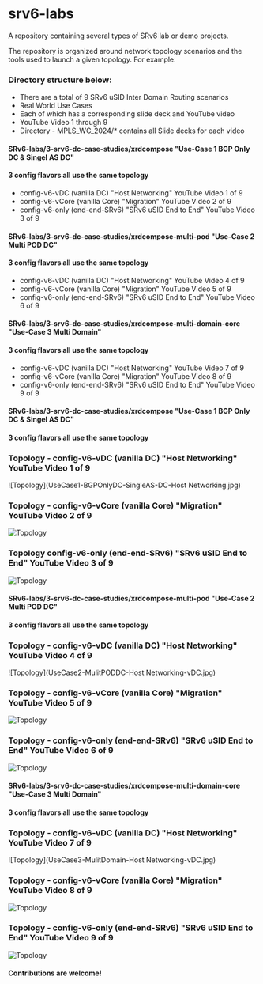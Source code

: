# srv6-labs
A repository containing several types of SRv6 lab or demo projects.

The repository is organized around network topology scenarios and the tools used to launch a given topology. For example:

### Directory structure below:

* There are a total of 9 SRv6 uSID Inter Domain Routing scenarios
* Real World Use Cases 
* Each of which has a corresponding slide deck and YouTube video 
* YouTube Video 1 through 9 
* Directory - MPLS_WC_2024/* contains all Slide decks for each video

#### SRv6-labs/3-srv6-dc-case-studies/xrdcompose  "Use-Case 1 BGP Only DC & Singel AS DC"
#### 3 config flavors all use the same topology
* config-v6-vDC   (vanilla DC)      "Host Networking" 	   YouTube Video 1 of 9
* config-v6-vCore (vanilla Core)    "Migration"     	   YouTube Video 2 of 9
* config-v6-only  (end-end-SRv6)    "SRv6 uSID End to End"  YouTube Video 3 of 9

#### SRv6-labs/3-srv6-dc-case-studies/xrdcompose-multi-pod "Use-Case 2 Multi POD DC"
#### 3 config flavors all use the same topology
* config-v6-vDC   (vanilla DC)      "Host Networking"	   YouTube Video 4 of 9
* config-v6-vCore (vanilla Core)    "Migration"		   YouTube Video 5 of 9
* config-v6-only  (end-end-SRv6)    "SRv6 uSID End to End"  YouTube Video 6 of 9

#### SRv6-labs/3-srv6-dc-case-studies/xrdcompose-multi-domain-core "Use-Case 3 Multi Domain"
#### 3 config flavors all use the same topology
* config-v6-vDC   (vanilla DC)      "Host Networking" 	   YouTube Video 7 of 9
* config-v6-vCore (vanilla Core)    "Migration"		   YouTube Video 8 of 9
* config-v6-only  (end-end-SRv6)    "SRv6 uSID End to End"  YouTube Video 9 of 9




#### SRv6-labs/3-srv6-dc-case-studies/xrdcompose  "Use-Case 1 BGP Only DC & Singel AS DC"
#### 3 config flavors all use the same topology


### Topology - config-v6-vDC   (vanilla DC)      "Host Networking" 	   YouTube Video 1 of 9
![Topology](UseCase1-BGPOnlyDC-SingleAS-DC-Host Networking.jpg)


### Topology - config-v6-vCore (vanilla Core)    "Migration"     	   YouTube Video 2 of 9
![Topology](UseCase1-BGPOnlyDC-SingleAS-DC-Migration-vCore.jpg)
 

### Topology config-v6-only  (end-end-SRv6)    "SRv6 uSID End to End"  YouTube Video 3 of 9
![Topology](UseCase1-BGPOnlyDC-SingleAS-DC-uSIDEndtoEnd.jpg)



#### SRv6-labs/3-srv6-dc-case-studies/xrdcompose-multi-pod "Use-Case 2 Multi POD DC"
#### 3 config flavors all use the same topology



### Topology - config-v6-vDC   (vanilla DC)      "Host Networking"	   YouTube Video 4 of 9
![Topology](UseCase2-MulitPODDC-Host Networking-vDC.jpg)


### Topology - config-v6-vCore (vanilla Core)    "Migration"		   YouTube Video 5 of 9
![Topology](UseCase2-MulitPODDC-MIgration-vCore.jpg)


### Topology - config-v6-only  (end-end-SRv6)    "SRv6 uSID End to End"  YouTube Video 6 of 9
![Topology](UseCase2-MulitPODDC-uSIDEndtoEnd.jpg)


#### SRv6-labs/3-srv6-dc-case-studies/xrdcompose-multi-domain-core "Use-Case 3 Multi Domain"
#### 3 config flavors all use the same topology


### Topology - config-v6-vDC   (vanilla DC)      "Host Networking" 	   YouTube Video 7 of 9
![Topology](UseCase3-MulitDomain-Host Networking-vDC.jpg)
 

### Topology - config-v6-vCore (vanilla Core)    "Migration"		   YouTube Video 8 of 9
![Topology](UseCase3-MulitDomain-Migration-vCore.jpg)


### Topology - config-v6-only  (end-end-SRv6)    "SRv6 uSID End to End"  YouTube Video 9 of 9
![Topology](UseCase3-MulitDomain-uSIDEndtoEnd.jpg)



#### Contributions are welcome!
